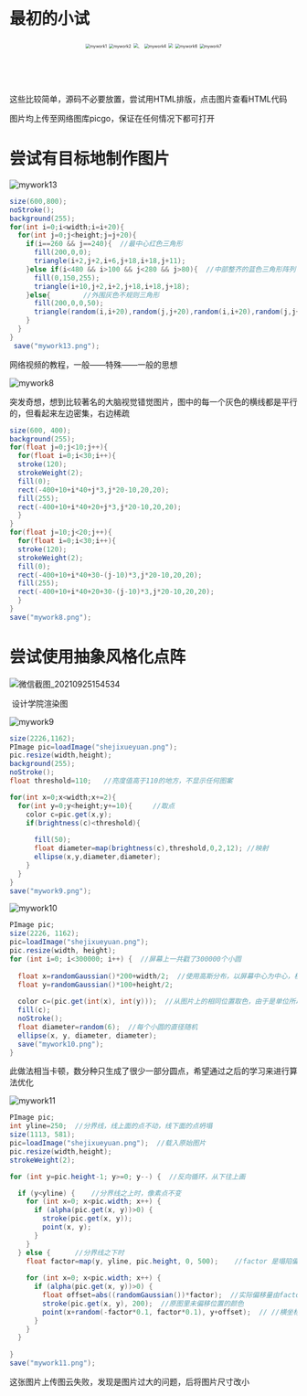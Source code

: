 # 最初的小试

<center>
    <img src="https://i.loli.net/2021/09/25/TKdWY7yGUbhlo3A.png" alt="mywork1" style="zoom: 50%;" />
    <img src="https://i.loli.net/2021/09/25/XYSWVb9Uj8ayDMk.png" alt="mywork2" style="zoom: 50%;" />
    <img src="https://i.loli.net/2021/09/25/e2ntKzW8m36Egyi.png" alt="、" style="zoom:50%;" />
    <img src="https://i.loli.net/2021/09/25/F3vgc89LWDapohY.png" alt="mywork4" style="zoom:50%;" />
     <img src="https://i.loli.net/2021/09/25/QO6HbmMo5INFKfa.png" style="zoom:50%;" />
    <img src="https://i.loli.net/2021/09/25/YXWymVMG5S7gqn1.png" alt="mywork6" style="zoom:50%;" />
    <img src="https://i.loli.net/2021/09/25/cxsAW5byph9Bd1K.png" alt="mywork7" style="zoom:50%;" />

​    

​    

</center>

这些比较简单，源码不必要放置，尝试用HTML排版，点击图片查看HTML代码

图片均上传至网络图库picgo，保证在任何情况下都可打开



# 尝试有目标地制作图片

![mywork13](https://i.loli.net/2021/09/25/pqSZOlgVFbwsr7k.png)

```java
size(600,800);
noStroke();
background(255);
for(int i=0;i<width;i=i+20){  
  for(int j=0;j<height;j=j+20){
    if(i==260 && j==240){  //最中心红色三角形
      fill(200,0,0);
      triangle(i+2,j+2,i+6,j+18,i+18,j+11);
    }else if(i<480 && i>100 && j<280 && j>80){  //中部整齐的蓝色三角形阵列
      fill(0,150,255);
      triangle(i+10,j+2,i+2,j+18,i+18,j+18);     
    }else{        //外围灰色不规则三角形
      fill(200,0,0,50);
      triangle(random(i,i+20),random(j,j+20),random(i,i+20),random(j,j+20),random(i,i+20),random(j,j+20));
    }
  }
}
 save("mywork13.png");
```

网络视频的教程，一般——特殊——一般的思想



![mywork8](https://i.loli.net/2021/09/25/wLpFMSaEGW74Nte.png)

突发奇想，想到比较著名的大脑视觉错觉图片，图中的每一个灰色的横线都是平行的，但看起来左边密集，右边稀疏

```java
size(600, 400);
background(255); 
for(float j=0;j<10;j++){
  for(float i=0;i<30;i++){
  stroke(120);
  strokeWeight(2);
  fill(0);
  rect(-400+10+i*40+j*3,j*20-10,20,20);
  fill(255);
  rect(-400+10+i*40+20+j*3,j*20-10,20,20);
  }
}
for(float j=10;j<20;j++){
  for(float i=0;i<30;i++){
  stroke(120);
  strokeWeight(2);
  fill(0);
  rect(-400+10+i*40+30-(j-10)*3,j*20-10,20,20);
  fill(255);
  rect(-400+10+i*40+20+30-(j-10)*3,j*20-10,20,20);
  }
}
save("mywork8.png");
```

# 尝试使用抽象风格化点阵

![微信截图_20210925154534](https://i.loli.net/2021/09/25/Ks2ADEgXedHG4r6.png)

​																	  							设计学院渲染图



![mywork9](https://i.loli.net/2021/09/25/Mm3PNdbcpBnTzsl.png)

```java
size(2226,1162);
PImage pic=loadImage("shejixueyuan.png");
pic.resize(width,height);
background(255);
noStroke();
float threshold=110;   //亮度值高于110的地方，不显示任何图案

for(int x=0;x<width;x+=2){
  for(int y=0;y<height;y+=10){     //取点
    color c=pic.get(x,y);          
    if(brightness(c)<threshold){
      
      fill(50);      
      float diameter=map(brightness(c),threshold,0,2,12); //映射     
      ellipse(x,y,diameter,diameter);
    }
  }
}
save("mywork9.png");
```





![mywork10](https://i.loli.net/2021/09/25/9VlavXByDs5GFcg.png)

```java
PImage pic;
size(2226, 1162);
pic=loadImage("shejixueyuan.png");
pic.resize(width, height);
for (int i=0; i<300000; i++) {  //屏幕上一共戳了300000个小圆
  
  float x=randomGaussian()*200+width/2;  //使用高斯分布，以屏幕中心为中心，横坐标偏移一个随机值，该值呈高斯分布
  float y=randomGaussian()*100+height/2;
  
  color c=(pic.get(int(x), int(y)));  //从图片上的相同位置取色，由于是单位所以强转
  fill(c);
  noStroke();
  float diameter=random(6);  //每个小圆的直径随机
  ellipse(x, y, diameter, diameter);
  save("mywork10.png");
}
```

此做法相当卡顿，数分种只生成了很少一部分圆点，希望通过之后的学习来进行算法优化



![mywork11](https://i.loli.net/2021/09/25/5bC3vZQkEyofL8d.png)

```java
PImage pic;
int yline=250;  //分界线，线上面的点不动，线下面的点坍塌
size(1113, 581);
pic=loadImage("shejixueyuan.png");  //载入原始图片
pic.resize(width,height);
strokeWeight(2);

for (int y=pic.height-1; y>=0; y--) {  //反向循环，从下往上画

  if (y<yline) {    //分界线之上时，像素点不变
    for (int x=0; x<pic.width; x++) {
      if (alpha(pic.get(x, y))>0) {
        stroke(pic.get(x, y));
        point(x, y);
      }
    }
  } else {      //分界线之下时
    float factor=map(y, yline, pic.height, 0, 500);    //factor 是塌陷偏移的程度，越靠下，程度越大
    
    for (int x=0; x<pic.width; x++) {
      if (alpha(pic.get(x, y))>0) {
        float offset=abs((randomGaussian())*factor);  //实际偏移量由factor 和高斯分布共同决定,abs取绝对值
        stroke(pic.get(x, y), 200);  //原图里未偏移位置的颜色
        point(x+random(-factor*0.1, factor*0.1), y+offset);  // //横坐标向左右随机少量偏移，纵坐标向下偏移
      }
    }
  }
  
}
save("mywork11.png");
```

这张图片上传图云失败，发现是图片过大的问题，后将图片尺寸改小

